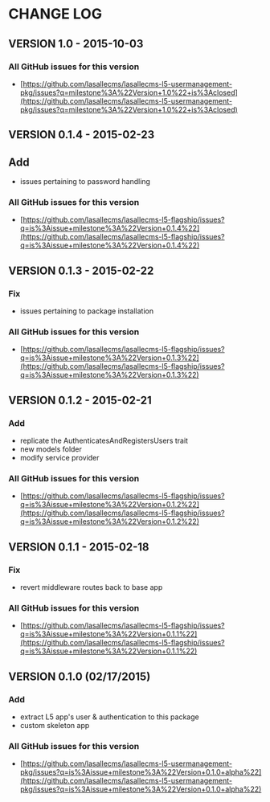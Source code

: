 # CHANGE LOG

## VERSION 1.0 - 2015-10-03

### All GitHub issues for this version
* [https://github.com/lasallecms/lasallecms-l5-usermanagement-pkg/issues?q=milestone%3A%22Version+1.0%22+is%3Aclosed](https://github.com/lasallecms/lasallecms-l5-usermanagement-pkg/issues?q=milestone%3A%22Version+1.0%22+is%3Aclosed)


## VERSION 0.1.4 - 2015-02-23

## Add
* issues pertaining to password handling

### All GitHub issues for this version
* [https://github.com/lasallecms/lasallecms-l5-flagship/issues?q=is%3Aissue+milestone%3A%22Version+0.1.4%22](https://github.com/lasallecms/lasallecms-l5-flagship/issues?q=is%3Aissue+milestone%3A%22Version+0.1.4%22)


## VERSION 0.1.3 - 2015-02-22

### Fix
* issues pertaining to package installation

### All GitHub issues for this version
* [https://github.com/lasallecms/lasallecms-l5-flagship/issues?q=is%3Aissue+milestone%3A%22Version+0.1.3%22](https://github.com/lasallecms/lasallecms-l5-flagship/issues?q=is%3Aissue+milestone%3A%22Version+0.1.3%22)


## VERSION 0.1.2 - 2015-02-21

### Add
* replicate the AuthenticatesAndRegistersUsers trait 
* new models folder
* modify service provider

### All GitHub issues for this version
* [https://github.com/lasallecms/lasallecms-l5-flagship/issues?q=is%3Aissue+milestone%3A%22Version+0.1.2%22](https://github.com/lasallecms/lasallecms-l5-flagship/issues?q=is%3Aissue+milestone%3A%22Version+0.1.2%22)


## VERSION 0.1.1 - 2015-02-18

### Fix
* revert middleware routes back to base app

### All GitHub issues for this version
* [https://github.com/lasallecms/lasallecms-l5-flagship/issues?q=is%3Aissue+milestone%3A%22Version+0.1.1%22](https://github.com/lasallecms/lasallecms-l5-flagship/issues?q=is%3Aissue+milestone%3A%22Version+0.1.1%22)


## VERSION 0.1.0 (02/17/2015)

### Add
* extract L5 app's user & authentication to this package
* custom skeleton app

### All GitHub issues for this version
* [https://github.com/lasallecms/lasallecms-l5-usermanagement-pkg/issues?q=is%3Aissue+milestone%3A%22Version+0.1.0+alpha%22](https://github.com/lasallecms/lasallecms-l5-usermanagement-pkg/issues?q=is%3Aissue+milestone%3A%22Version+0.1.0+alpha%22)




